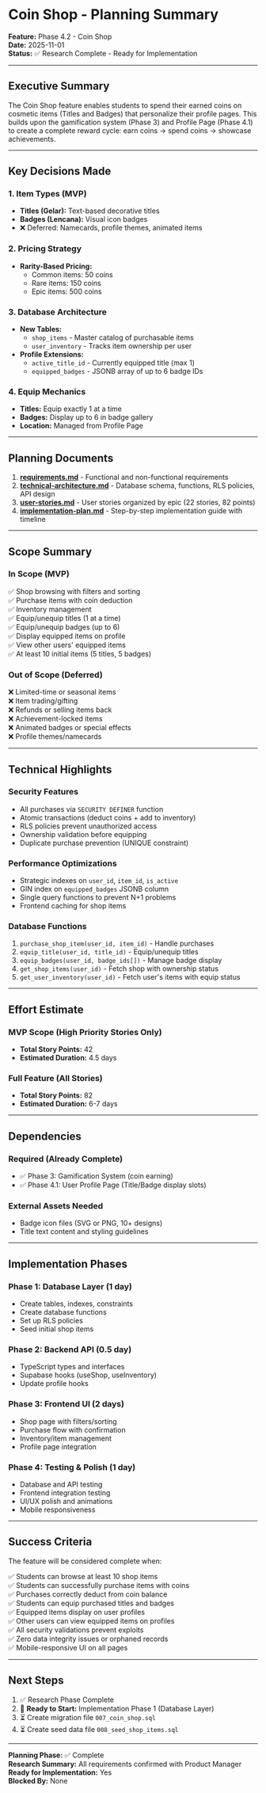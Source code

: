 # Coin Shop - Planning Summary

**Feature:** Phase 4.2 - Coin Shop  
**Date:** 2025-11-01  
**Status:** ✅ Research Complete - Ready for Implementation

---

## Executive Summary

The Coin Shop feature enables students to spend their earned coins on cosmetic items (Titles and Badges) that personalize their profile pages. This builds upon the gamification system (Phase 3) and Profile Page (Phase 4.1) to create a complete reward cycle: earn coins → spend coins → showcase achievements.

---

## Key Decisions Made

### 1. Item Types (MVP)
- **Titles (Gelar):** Text-based decorative titles
- **Badges (Lencana):** Visual icon badges
- ❌ Deferred: Namecards, profile themes, animated items

### 2. Pricing Strategy
- **Rarity-Based Pricing:**
  - Common items: 50 coins
  - Rare items: 150 coins
  - Epic items: 500 coins

### 3. Database Architecture
- **New Tables:**
  - `shop_items` - Master catalog of purchasable items
  - `user_inventory` - Tracks item ownership per user
- **Profile Extensions:**
  - `active_title_id` - Currently equipped title (max 1)
  - `equipped_badges` - JSONB array of up to 6 badge IDs

### 4. Equip Mechanics
- **Titles:** Equip exactly 1 at a time
- **Badges:** Display up to 6 in badge gallery
- **Location:** Managed from Profile Page

---

## Planning Documents

1. **[requirements.md](./requirements.md)** - Functional and non-functional requirements
2. **[technical-architecture.md](./technical-architecture.md)** - Database schema, functions, RLS policies, API design
3. **[user-stories.md](./user-stories.md)** - User stories organized by epic (22 stories, 82 points)
4. **[implementation-plan.md](./implementation-plan.md)** - Step-by-step implementation guide with timeline

---

## Scope Summary

### In Scope (MVP)
✅ Shop browsing with filters and sorting  
✅ Purchase items with coin deduction  
✅ Inventory management  
✅ Equip/unequip titles (1 at a time)  
✅ Equip/unequip badges (up to 6)  
✅ Display equipped items on profile  
✅ View other users' equipped items  
✅ At least 10 initial items (5 titles, 5 badges)

### Out of Scope (Deferred)
❌ Limited-time or seasonal items  
❌ Item trading/gifting  
❌ Refunds or selling items back  
❌ Achievement-locked items  
❌ Animated badges or special effects  
❌ Profile themes/namecards  

---

## Technical Highlights

### Security Features
- All purchases via `SECURITY DEFINER` function
- Atomic transactions (deduct coins + add to inventory)
- RLS policies prevent unauthorized access
- Ownership validation before equipping
- Duplicate purchase prevention (UNIQUE constraint)

### Performance Optimizations
- Strategic indexes on `user_id`, `item_id`, `is_active`
- GIN index on `equipped_badges` JSONB column
- Single query functions to prevent N+1 problems
- Frontend caching for shop items

### Database Functions
1. `purchase_shop_item(user_id, item_id)` - Handle purchases
2. `equip_title(user_id, title_id)` - Equip/unequip titles
3. `equip_badges(user_id, badge_ids[])` - Manage badge display
4. `get_shop_items(user_id)` - Fetch shop with ownership status
5. `get_user_inventory(user_id)` - Fetch user's items with equip status

---

## Effort Estimate

### MVP Scope (High Priority Stories Only)
- **Total Story Points:** 42
- **Estimated Duration:** 4.5 days

### Full Feature (All Stories)
- **Total Story Points:** 82
- **Estimated Duration:** 6-7 days

---

## Dependencies

### Required (Already Complete)
- ✅ Phase 3: Gamification System (coin earning)
- ✅ Phase 4.1: User Profile Page (Title/Badge display slots)

### External Assets Needed
- Badge icon files (SVG or PNG, 10+ designs)
- Title text content and styling guidelines

---

## Implementation Phases

### Phase 1: Database Layer (1 day)
- Create tables, indexes, constraints
- Create database functions
- Set up RLS policies
- Seed initial shop items

### Phase 2: Backend API (0.5 day)
- TypeScript types and interfaces
- Supabase hooks (useShop, useInventory)
- Update profile hooks

### Phase 3: Frontend UI (2 days)
- Shop page with filters/sorting
- Purchase flow with confirmation
- Inventory/item management
- Profile page integration

### Phase 4: Testing & Polish (1 day)
- Database and API testing
- Frontend integration testing
- UI/UX polish and animations
- Mobile responsiveness

---

## Success Criteria

The feature will be considered complete when:

✅ Students can browse at least 10 shop items  
✅ Students can successfully purchase items with coins  
✅ Purchases correctly deduct from coin balance  
✅ Students can equip purchased titles and badges  
✅ Equipped items display on user profiles  
✅ Other users can view equipped items on profiles  
✅ All security validations prevent exploits  
✅ Zero data integrity issues or orphaned records  
✅ Mobile-responsive UI on all pages  

---

## Next Steps

1. ✅ Research Phase Complete
2. 🔄 **Ready to Start:** Implementation Phase 1 (Database Layer)
3. ⏳ Create migration file `007_coin_shop.sql`
4. ⏳ Create seed data file `008_seed_shop_items.sql`

---

**Planning Phase:** ✅ Complete  
**Research Summary:** All requirements confirmed with Product Manager  
**Ready for Implementation:** Yes  
**Blocked By:** None
